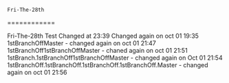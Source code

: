 	Fri-The-28th
============

Fri-The-28th Test
Changed at 23:39
Changed again on oct 01 19:35
1stBranchOffMaster - changed again on oct 01 21:47
1stBranchOff1stBranchOffMaster - chaned again on oct 01 21:51
1stBranch.1stBranchOff1stBranchOffMaster - changed again on Oct 01 21:54
1stBranchOff.1stBranchOff.1stBranchOff.1stBranchOff.Master - changed again on oct 01 21:56